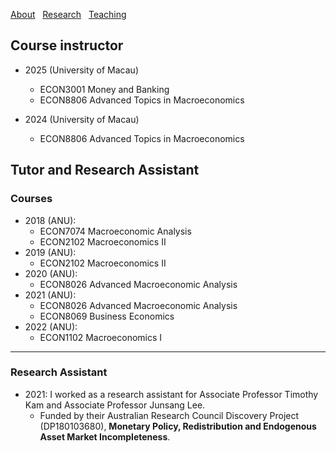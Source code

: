 [About](/index) &nbsp; [Research](/Research) &nbsp; [Teaching](/Teaching)

## Course instructor
- 2025 (University of Macau)
  * ECON3001 Money and Banking
  * ECON8806 Advanced Topics in Macroeconomics 

- 2024 (University of Macau)
  * ECON8806 Advanced Topics in Macroeconomics 

## Tutor and Research Assistant

### Courses

- 2018 (ANU):
  * ECON7074 Macroeconomic Analysis 
  * ECON2102 Macroeconomics II
- 2019 (ANU):
  * ECON2102 Macroeconomics II
- 2020 (ANU): 
  * ECON8026 Advanced Macroeconomic Analysis
- 2021 (ANU): 
  * ECON8026 Advanced Macroeconomic Analysis
  * ECON8069 Business Economics
- 2022 (ANU): 
  * ECON1102 Macroeconomics I

---

### Research Assistant
- 2021: I worked as a research assistant for Associate Professor Timothy Kam and Associate Professor Junsang Lee. 
  * Funded by their Australian Research Council Discovery Project (DP180103680), **Monetary Policy, Redistribution and Endogenous Asset Market Incompleteness**.

